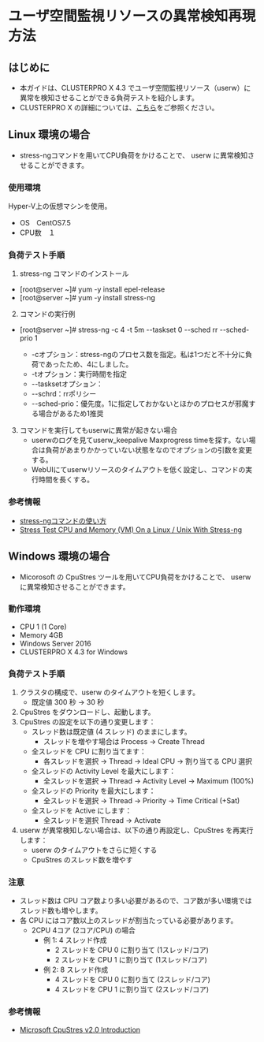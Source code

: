 # ユーザ空間監視リソースの異常検知再現方法
## はじめに
- 本ガイドは、CLUSTERPRO X 4.3 でユーザ空間監視リソース（userw）に異常を検知させることができる負荷テストを紹介します。
- CLUSTERPRO X の詳細については、[こちら](https://jpn.nec.com/clusterpro/clpx/index.html)をご参照ください。

## Linux 環境の場合
- stress-ngコマンドを用いてCPU負荷をかけることで、 userw に異常検知させることができます。

### 使用環境
Hyper-V上の仮想マシンを使用。
- OS　CentOS7.5
- CPU数　１

### 負荷テスト手順
1. stress-ng コマンドのインストール
- [root@server ~]# yum -y install epel-release
- [root@server ~]# yum -y install stress-ng
	
2. コマンドの実行例
-  [root@server ~]# stress-ng -c 4 -t 5m --taskset 0 --sched rr --sched-prio 1
	
	- -cオプション：stress-ngのプロセス数を指定。私は1つだと不十分に負荷であったため、4にしました。
	 - -tオプション：実行時間を指定
	 - --tasksetオプション：
	 - --schrd：rrポリシー
	 - --sched-prio：優先度。1に指定しておかないとほかのプロセスが邪魔する場合があるため1推奨

3. コマンドを実行してもuserwに異常が起きない場合
	- userwのログを見てuserw_keepalive Maxprogress timeを探す。ない場合は負荷があまりかかっていない状態をなのでオプションの引数を変更する。 
	- WebUIにてuserwリソースのタイムアウトを低く設定し、コマンドの実行時間を長くする。
	
### 参考情報
- [stress-ngコマンドの使い方](https://qiita.com/hana_shin/items/0a3a615274717c89c0a4)
- [Stress Test CPU and Memory (VM) On a Linux / Unix With Stress-ng](https://www.cyberciti.biz/faq/stress-test-linux-unix-server-with-stress-ng/)

## Windows 環境の場合
- Micorosoft の CpuStres ツールを用いてCPU負荷をかけることで、 userw に異常検知させることができます。

### 動作環境
- CPU 1 (1 Core)
- Memory 4GB
- Windows Server 2016
- CLUSTERPRO X 4.3 for Windows

### 負荷テスト手順
1. クラスタの構成で、userw のタイムアウトを短くします。
	- 既定値 300 秒 → 30 秒
1. CpuStres をダウンロードし、起動します。
1. CpuStres の設定を以下の通り変更します：
	- スレッド数は既定値 (4 スレッド) のままにします。
		- スレッドを増やす場合は Process -> Create Thread
	- 全スレッドを CPU に割り当てます：
		- 各スレッドを選択 -> Thread -> Ideal CPU -> 割り当てる CPU 選択
	- 全スレッドの Activity Level を最大にします：
		- 全スレッドを選択 -> Thread -> Activity Level -> Maximum (100%)
	- 全スレッドの Priority を最大にします：
		- 全スレッドを選択 -> Thread -> Priority -> Time Critical (+Sat)
	- 全スレッドを Active にします：
		- 全スレッドを選択 Thread -> Activate
1. userw が異常検知しない場合は、以下の通り再設定し、CpuStres を再実行します：
	- userw のタイムアウトをさらに短くする
	- CpuStres のスレッド数を増やす

### 注意
- スレッド数は CPU コア数より多い必要があるので、コア数が多い環境ではスレッド数も増やします。
- 各 CPU にはコア数以上のスレッドが割当たっている必要があります。
	- 2CPU 4コア (2コア/CPU) の場合
		- 例 1: 4 スレッド作成
			- 2 スレッドを CPU 0 に割り当て (1スレッド/コア)
			- 2 スレッドを CPU 1 に割り当て (1スレッド/コア)
		- 例 2: 8 スレッド作成
			- 4 スレッドを CPU 0 に割り当て (2スレッド/コア)
			- 4 スレッドを CPU 1 に割り当て (2スレッド/コア)

### 参考情報
- [Microsoft CpuStres v2.0 Introduction](https://docs.microsoft.com/ja-jp/sysinternals/downloads/cpustres)
